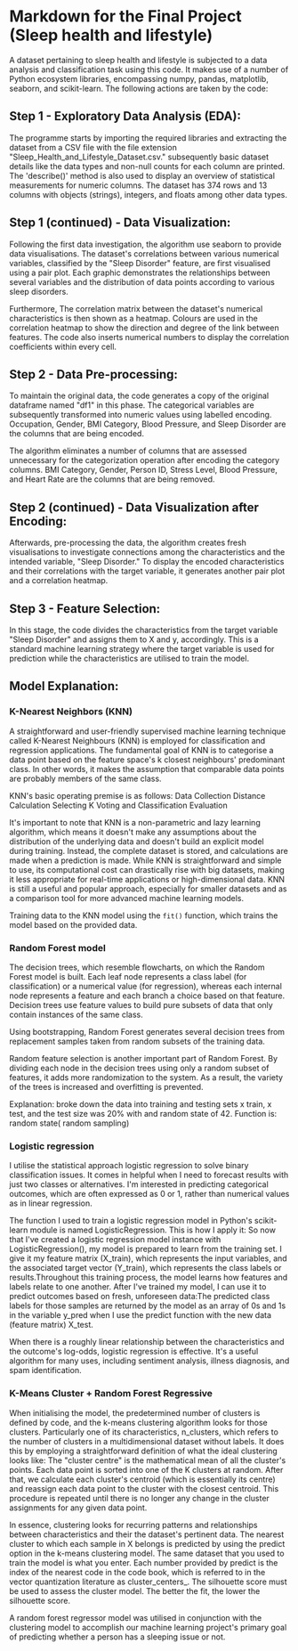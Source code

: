 # Markdown for the Final Project (Sleep health and lifestyle)

A dataset pertaining to sleep health and lifestyle is subjected to a data analysis and classification task using this code. It makes use of a number of Python ecosystem libraries, encompassing numpy, pandas, matplotlib, seaborn, and scikit-learn. The following actions are taken by the code:

## Step 1 - Exploratory Data Analysis (EDA):
The programme starts by importing the required libraries and extracting the dataset from a CSV file with the file extension "Sleep_Health_and_Lifestyle_Dataset.csv." subsequently basic dataset details like the data types and non-null counts for each column are printed. The 'describe()' method is also used to display an overview of statistical measurements for numeric columns. The dataset has 374 rows and 13 columns with objects (strings), integers, and floats among other data types.

## Step 1 (continued) - Data Visualization:
Following the first data investigation, the algorithm use seaborn to provide data visualisations. The dataset's correlations between various numerical variables, classified by the "Sleep Disorder" feature, are first visualised using a pair plot. Each graphic demonstrates the relationships between several variables and the distribution of data points according to various sleep disorders.

Furthermore, The correlation matrix between the dataset's numerical characteristics is then shown as a heatmap. Colours are used in the correlation heatmap to show the direction and degree of the link between features. The code also inserts numerical numbers to display the correlation coefficients within every cell. 

## Step 2 - Data Pre-processing:
To maintain the original data, the code generates a copy of the original dataframe named "df1" in this phase. The categorical variables are subsequently transformed into numeric values using labelled encoding. Occupation, Gender, BMI Category, Blood Pressure, and Sleep Disorder are the columns that are being encoded.

The algorithm eliminates a number of columns that are assessed unnecessary for the categorization operation after encoding the category columns. BMI Category, Gender, Person ID, Stress Level, Blood Pressure, and Heart Rate are the columns that are being removed.

## Step 2 (continued) - Data Visualization after Encoding:
Afterwards,  pre-processing the data, the algorithm creates fresh visualisations to investigate connections among the characteristics and the intended variable, "Sleep Disorder." To display the encoded characteristics and their correlations with the target variable, it generates another pair plot and a correlation heatmap.

## Step 3 - Feature Selection:
In this stage, the code divides the characteristics from the target variable "Sleep Disorder" and assigns them to X and y, accordingly. This is a standard machine learning strategy where the target variable is used for prediction while the characteristics are utilised to train the model.

## Model Explanation:
### K-Nearest Neighbors (KNN)
A straightforward and user-friendly supervised machine learning technique called K-Nearest Neighbours (KNN) is employed for classification and regression applications. The fundamental goal of KNN is to categorise a data point based on the feature space's k closest neighbours' predominant class. In other words, it makes the assumption that comparable data points are probably members of the same class.

KNN's basic operating premise is as follows:
Data Collection
Distance Calculation
Selecting K
Voting and Classification
Evaluation

It's important to note that KNN is a non-parametric and lazy learning algorithm, which means it doesn't make any assumptions about the distribution of the underlying data and doesn't build an explicit model during training. Instead, the complete dataset is stored, and calculations are made when a prediction is made. While KNN is straightforward and simple to use, its computational cost can drastically rise with big datasets, making it less appropriate for real-time applications or high-dimensional data. KNN is still a useful and popular approach, especially for smaller datasets and as a comparison tool for more advanced machine learning models.

Training data to the KNN model using the `fit()` function, which trains the model based on the provided data.


### Random Forest model
The decision trees, which resemble flowcharts, on which the Random Forest model is built. Each leaf node represents a class label (for classification) or a numerical value (for regression), whereas each internal node represents a feature and each branch a choice based on that feature. Decision trees use feature values to build pure subsets of data that only contain instances of the same class.

Using bootstrapping, Random Forest generates several decision trees from replacement samples taken from random subsets of the training data. 

Random feature selection is another important part of Random Forest. By dividing each node in the decision trees using only a random subset of features, it adds more randomization to the system. As a result, the variety of the trees is increased and overfitting is prevented.

Explanation: broke down the data into training and testing sets x train, x test, and the test size was 20% with and random state of 42. Function is: random state( random sampling)

### Logistic regression
I utilise the statistical approach logistic regression to solve binary classification issues. It comes in helpful when I need to forecast results with just two classes or alternatives. I'm interested in predicting categorical outcomes, which are often expressed as 0 or 1, rather than numerical values as in linear regression.

The function I used to train a logistic regression model in Python's scikit-learn module is named LogisticRegression. This is how I apply it: So now that I've created a logistic regression model instance with LogisticRegression(), my model is prepared to learn from the training set. I give it my feature matrix (X_train), which represents the input variables, and the associated target vector (Y_train), which represents the class labels or results.Throughout this training process, the model learns how features and labels relate to one another. After I've trained my model, I can use it to predict outcomes based on fresh, unforeseen data:The predicted class labels for those samples are returned by the model as an array of 0s and 1s in the variable y_pred when I use the predict function with the new data (feature matrix) X_test.

When there is a roughly linear relationship between the characteristics and the outcome's log-odds, logistic regression is effective. It's a useful algorithm for many uses, including sentiment analysis, illness diagnosis, and spam identification.

### K-Means Cluster + Random Forest Regressive 
When initialising the model, the predetermined number of clusters is defined by code, and the k-means clustering algorithm looks for those clusters. Particularly one of its characteristics, n_clusters, which refers to the number of clusters in a multidimensional dataset without labels. It does this by employing a straightforward definition of what the ideal clustering looks like: The "cluster centre" is the mathematical mean of all the cluster's points. Each data point is sorted into one of the K clusters at random. After that, we calculate each cluster's centroid (which is essentially its centre) and reassign each data point to the cluster with the closest centroid. This procedure is repeated until there is no longer any change in the cluster assignments for any given data point. 

In essence, clustering looks for recurring patterns and relationships between characteristics and their the dataset's pertinent data. The nearest cluster to which each sample in X belongs is predicted by using the predict option in the k-means clustering model. The same dataset that you used to train the model is what you enter. Each number provided by predict is the index of the nearest code in the code book, which is referred to in the vector quantization literature as cluster_centers_. The silhouette score must be used to assess the cluster model. The better the fit, the lower the silhouette score. 

A random forest regressor model was utilised in conjunction with the clustering model to accomplish our machine learning project's primary goal of predicting whether a person has a sleeping issue or not.




